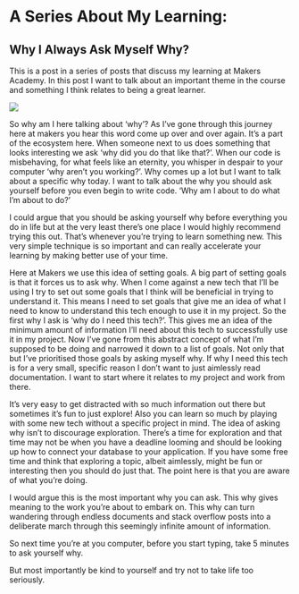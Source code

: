 # A Series About My Learning:
## Why I Always Ask Myself Why?

This is a post in a series of posts that discuss my learning at Makers Academy. In this post I want to talk about an important theme in the course and something I think relates to being a great learner.

![](https://i.kym-cdn.com/entries/icons/original/000/022/978/yNlQWRM.jpg)

So why am I here talking about ‘why’? As I’ve gone through this journey here at makers you hear this word come up over and over again.  It’s a part of the ecosystem here. When someone next to us does something that looks interesting we ask ‘why did you do that like that?’.  When our code is misbehaving, for what feels like an eternity, you whisper in despair to your computer ‘why aren’t you working?’. Why comes up a lot but I want to talk about a specific why today. I want to talk about the why you should ask yourself before you even begin to write code. ‘Why am I about to do what I’m about to do?’

I could argue that you should be asking yourself why before everything you do in life but at the very least there’s one place I would highly recommend trying this out. That’s whenever you’re trying to learn something new. This very simple technique is so important and can really accelerate your learning by making better use of your time.

Here at Makers we use this idea of setting goals. A big part of setting goals is that it forces us to ask why.  When I come against a new tech that I’ll be using I try to set out some goals that I think will be beneficial in trying to understand it. This means I need to set goals that give me an idea of what I need to know to understand this tech enough to use it in my project. So the first why I ask is ‘why do I need this tech?’. This gives me an idea of the minimum amount of information I’ll need about this tech to successfully use it in my project. Now I’ve gone from this abstract concept of what I’m supposed to be doing and narrowed it down to a list of goals. Not only that but I’ve prioritised those goals by asking myself why. If why I need this tech is for a very small, specific reason I don’t want to just aimlessly read documentation. I want to start where it relates to my project and work from there.

It’s very easy to get distracted with so much information out there but sometimes it’s fun to just explore! Also you can learn so much by playing with some new tech without a specific project in mind. The idea of asking why isn’t to discourage exploration.  There’s a time for exploration and that time may not be when you have a deadline looming and should be looking up how to connect your database to your application. If you have some free time and think that exploring a topic, albeit aimlessly, might be fun or interesting then you should do just that. The point here is that you are aware of what you’re doing.

I would argue this is the most important why you can ask. This why gives meaning to the work you’re about to embark on. This why can turn wandering through endless documents and stack overflow posts into a deliberate march through this seemingly infinite amount of information.

So next time you’re at you computer, before you start typing, take 5 minutes to ask yourself why.

But most importantly be kind to yourself and try not to take life too seriously.
